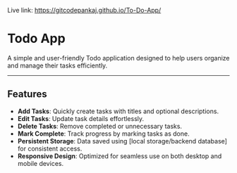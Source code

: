 Live link:    https://gitcodepankaj.github.io/To-Do-App/
# Todo App  

A simple and user-friendly Todo application designed to help users organize and manage their tasks efficiently.  

---

## Features  
- **Add Tasks**: Quickly create tasks with titles and optional descriptions.  
- **Edit Tasks**: Update task details effortlessly.  
- **Delete Tasks**: Remove completed or unnecessary tasks.  
- **Mark Complete**: Track progress by marking tasks as done.  
- **Persistent Storage**: Data saved using [local storage/backend database] for consistent access.  
- **Responsive Design**: Optimized for seamless use on both desktop and mobile devices.  
